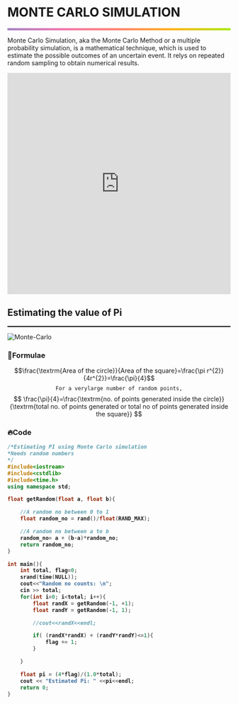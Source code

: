 # MONTE CARLO SIMULATION
<hr style="height: 5px; border: none;background-image: linear-gradient(to right, #a282c6, #f378af, #ff8470, #ffb51a, #a8eb12);">

Monte Carlo Simulation, aka the Monte Carlo Method or a multiple probability simulation, is a mathematical technique, which is used to estimate the possible outcomes of an uncertain event. It relys on repeated random sampling to obtain numerical results. 

<iframe width="100%" height="500" src="https://www.youtube.com/embed/CmpWM2HMhxw" title="YouTube video player" frameborder="0" allow="accelerometer; autoplay; clipboard-write; encrypted-media; gyroscope; picture-in-picture" allowfullscreen></iframe>

## Estimating the value of Pi
<hr style="height: 2px; border: none; background: black">

![Monte-Carlo](https://media.geeksforgeeks.org/wp-content/uploads/MonteCarlo.png)

### 📌Formulae

$$\frac{\textrm{Area of the circle}}{Area of the square}=\frac{\pi r^{2}}{4r^{2}}=\frac{\pi}{4}$$
$$\texttt{For a verylarge number of random points,} $$
$$ \frac{\pi}{4}=\frac{\textrm{no. of points generated inside the circle}}{\textrm{total no. of points generated or total no of points generated inside the square}} $$


### 🔥Code

<b>

```c++
/*Estimating PI using Monte Carlo simulation
*Needs random numbers
*/
#include<iostream>
#include<cstdlib>
#include<time.h>
using namespace std;

float getRandom(float a, float b){

    //A random no between 0 to 1
    float random_no = rand()/float(RAND_MAX);

    //A random no between a to b
    random_no= a + (b-a)*random_no;
    return random_no;
}

int main(){
    int total, flag=0;
    srand(time(NULL));
    cout<<"Random no counts: \n";
    cin >> total;
    for(int i=0; i<total; i++){
        float randX = getRandom(-1, +1);
        float randY = getRandom(-1, 1);        

        //cout<<randX<<endl;

        if( (randX*randX) + (randY*randY)<=1){
            flag += 1;
        }

    }

    float pi = (4*flag)/(1.0*total);
    cout << "Estimated Pi: " <<pi<<endl;
    return 0;
}
```
</b>